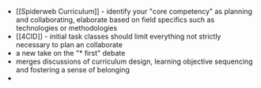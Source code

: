 - [[Spiderweb Curriculum]] - identify your "core competency" as planning and collaborating, elaborate based on field specifics such as technologies or methodologies
- [[4CID]] - initial task classes should limit everything not strictly necessary to plan an collaborate
- a new take on the "* first" debate
- merges discussions of curriculum design, learning objective sequencing and fostering a sense of belonging
-